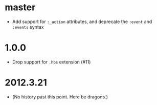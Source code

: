 # master

* Add support for `:_action` attributes, and deprecate the `:event` and
  `:events` syntax

# 1.0.0

* Drop support for `.hbs` extension (#11)

# 2012.3.21

* (No history past this point. Here be dragons.)
